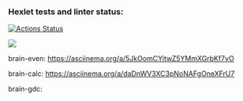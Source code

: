 ### Hexlet tests and linter status:
[![Actions Status](https://github.com/ttehasi/python-project-49/actions/workflows/hexlet-check.yml/badge.svg)](https://github.com/ttehasi/python-project-49/actions)

<a href="https://codeclimate.com/github/ttehasi/python-project-49/maintainability"><img src="https://api.codeclimate.com/v1/badges/0196f25b462ce6f82ac1/maintainability" /></a>

brain-even: https://asciinema.org/a/5JkOomCYitwZ5YMmXGrbKf7vO

brain-calc: https://asciinema.org/a/daDnWV3XC3pNoNAFgOneXFrU7

brain-gdc: 
